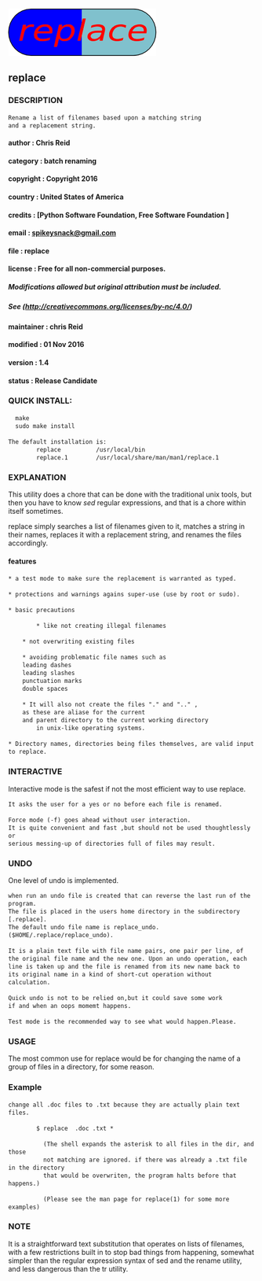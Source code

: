 ![crop](doc/replace.png?raw=true  "replace")

## replace

### DESCRIPTION
    Rename a list of filenames based upon a matching string 
    and a replacement string.


#### author      : Chris Reid

#### category    : batch renaming

#### copyright   : Copyright 2016

#### country     : United States of America

#### credits     : [Python Software Foundation, Free Software Foundation ]

#### email       : spikeysnack@gmail.com

#### file        : replace

#### license     : Free for all non-commercial purposes. 
#####              Modifications allowed but original attribution must be included. 
#####              See (http://creativecommons.org/licenses/by-nc/4.0/)

#### maintainer  : chris Reid

#### modified    : 01 Nov 2016

#### version     : 1.4

#### status      : Release Candidate


### QUICK INSTALL:
      make
      sudo make install

	The default installation is: 
    		replace          /usr/local/bin
    		replace.1        /usr/local/share/man/man1/replace.1
    

### EXPLANATION 
     
This utility does a chore that can be done with the traditional unix tools, 
but then you have to know *sed* regular expressions, and that is a chore 
within itself sometimes.

replace simply searches a list of filenames given
to it, matches a string in their names, replaces it 
with a replacement string, and renames the files accordingly.

#### features
	
	* a test mode to make sure the replacement is warranted as typed.

	* protections and warnings agains super-use (use by root or sudo).

	* basic precautions 

            * like not creating illegal filenames

	    * not overwriting existing files

	    * avoiding problematic file names such as 
		leading dashes 
		leading slashes 
		punctuation marks 
		double spaces

	    * It will also not create the files "." and ".." , 
		as these are aliase for the current 
		and parent directory to the current working directory 
	      	in unix-like operating systems. 
	
	* Directory names, directories being files themselves, are valid input to replace. 
  

### INTERACTIVE

Interactive mode is the safest if not the most efficient way to use replace. 

	It asks the user for a yes or no before each file is renamed.

	Force mode (-f) goes ahead without user interaction. 
	It is quite convenient and fast ,but should not be used thoughtlessly or
	serious messing-up of directories full of files may result. 

### UNDO
One level of undo is implemented.

	when run an undo file is created that can reverse the last run of the program.
	The file is placed in the users home directory in the subdirectory [.replace].
	The default undo file name is replace_undo. ($HOME/.replace/replace_undo).

	It is a plain text file with file name pairs, one pair per line, of
	the original file name and the new one. Upon an undo operation, each
	line is taken up and the file is renamed from its new name back to 
	its original name in a kind of short-cut operation without calculation.
 
	Quick undo is not to be relied on,but it could save some work 
	if and when an oops momemt happens.

	Test mode is the recommended way to see what would happen.Please.


### USAGE
The most common use for replace would be for changing the name of
a group of files in a directory, for some reason. 


### Example

	change all .doc files to .txt because they are actually plain text files.

	        $ replace  .doc .txt *
		   
		      (The shell expands the asterisk to all files in the dir, and those 
		      not matching are ignored. if there was already a .txt file in the directory
		      that would be overwriten, the program halts before that happens.)

		      (Please see the man page for replace(1) for some more examples)

### NOTE
It is a straightforward text substitution that operates on lists of filenames,
with a few restrictions built in to stop bad things from happening, somewhat
simpler than the  regular expression syntax of sed and the rename utility, 
and less dangerous than the tr utility.

